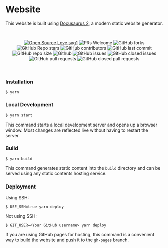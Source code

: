 # Website

This website is built using [Docusaurus 2](https://docusaurus.io/), a modern static website generator.

<br/>
<div align="center">
 <p>

[![Open Source Love svg1](https://badges.frapsoft.com/os/v1/open-source.svg?v=103)](https://github.com/ellerbrock/open-source-badges/)
![PRs Welcome](https://img.shields.io/badge/PRs-welcome-brightgreen.svg?style=flat)
![GitHub forks](https://img.shields.io/github/forks/arakoodev/doc?style=flat&logo=github)
![GitHub Repo stars](https://img.shields.io/github/stars/arakoodev/doc?style=flat&logo=github)
![GitHub contributors](https://img.shields.io/github/contributors/arakoodev/doc)
![GitHub last commit](https://img.shields.io/github/last-commit/arakoodev/doc)
![GitHub repo size](https://img.shields.io/github/repo-size/arakoodev/doc)
![Github](https://img.shields.io/github/license/arakoodev/doc)
![GitHub issues](https://img.shields.io/github/issues/arakoodev/doc)
![GitHub closed issues](https://img.shields.io/github/issues-closed/arakoodev/doc)
![GitHub pull requests](https://img.shields.io/github/issues-pr/arakoodev/doc)
![GitHub closed pull requests](https://img.shields.io/github/issues-pr-closed/arakoodev/doc)
 </p>
 </div>
 <br>

### Installation

```
$ yarn
```

### Local Development

```
$ yarn start
```

This command starts a local development server and opens up a browser window. Most changes are reflected live without having to restart the server.

### Build

```
$ yarn build
```

This command generates static content into the `build` directory and can be served using any static contents hosting service.

### Deployment

Using SSH:

```
$ USE_SSH=true yarn deploy
```

Not using SSH:

```
$ GIT_USER=<Your GitHub username> yarn deploy
```

If you are using GitHub pages for hosting, this command is a convenient way to build the website and push it to the `gh-pages` branch.
